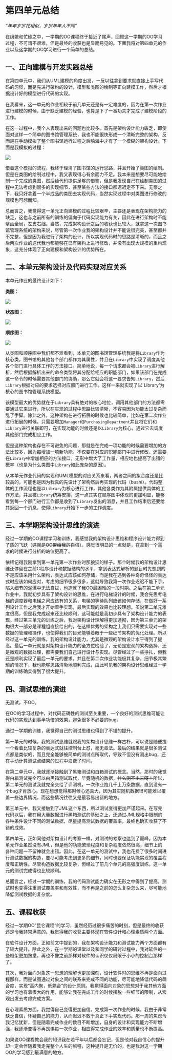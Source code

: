 # 第四单元总结

_“年年岁岁花相似，岁岁年年人不同”_

在纷繁和忙碌之中，一学期的OO课程终于接近了尾声，回顾这一学期的OO学习过程，不可谓不艰难，但是最终的收获也是显而易见的。下面我将对第四单元的作业以及这学期的OO学习进行一个简单的总结。

## 一、正向建模与开发实践总结

在第四单元中，我们从UML建模的角度出发，一反以往拿到要求就直接上手写代码的习惯，而是先进行架构的设计，模型和类图的绘制等正向建模工作，然后才根据设计好的模型进行代码的实现。

在我看来，这一单元的作业相较于前几单元还是有一定难度的，因为在第一次作业进行建模的时候，由于缺乏建模的经验，也算是下了一番功夫才完成了建模阶段的工作。

在这一过程中，我个人表现出来的问题也比较多。首先是架构设计能力匮乏，即使面对这样一个简单的图书馆管理系统，我也不能很快形成一个清晰完整的架构，反而是在手动模拟了整个图书馆运行过程之后脑海中才有了一个模糊的架构设计。下面是我模拟的过程：

![](https://cdn.jsdelivr.net/gh/MarSeventh/imgbed/posts/%E8%8D%89%E7%A8%BF_2_1686631979903.png)

借着这个模拟的流程，我终于理清了图书馆的运行思路，并且开始了类图的绘制。但是在类图的绘制过程中，我又表现得心有余而力不足。我本来是想要尽可能地绘制一个完成的类图，然后给代码提供足够的借鉴，但是我发现自己在绘制类图的过程中无法考虑到很多的实现细节，甚至某些方法的接口都迟迟定不下来。无奈之下，我只好拿着一个半成品的类图去实现代码，当然实现过程中对类图进行修改的规模也可想而知。

总而言之，我觉得这一单元正向建模的过程比较艰辛，主要还是表现在架构能力的缺乏，这也与之前所有的训练的偏向于代码实现能力有关，因此在进行架构时不能擘画全局，左支右绌。当然，完成架构设计之后的收获也比较大，就拿这一次图书馆管理系统的架构来说，尽管第一次作业我的架构设计并不能说很完美，甚至都并不完整，但是因为我进行了架构的设计，所以实现代码时的思路是清晰的，而且之后两次作业的迭代我也都能够在已有架构上进行修改，并没有出现大规模的重构现象，这充分体现了正向建模和架构设计的优势所在。

## 二、本单元架构设计及代码实现对应关系

本单元作业的最终设计如下：

**类图：**

![](https://cdn.jsdelivr.net/gh/MarSeventh/imgbed/posts/Main.png)

**状态图：**

![](https://cdn.jsdelivr.net/gh/MarSeventh/imgbed/posts/StatechartDiagram1.png)

**顺序图：**

![](https://cdn.jsdelivr.net/gh/MarSeventh/imgbed/posts/SequenceDiagram1.png)

从类图和顺序图中我们都不难看到，本单元的图书馆管理系统我是将`Library`作为核心类，图书馆的其他各个部门都作为其属性，并且在`Library`中实现了调度其他各个部门进行具体工作的方法接口。简单地说，每一个请求都会被`Library`进行解析，然后根据解析出来的命令类型将其分配给相应的职能部门，如果该部门在完成这一命令的时候需要其他部门的协助，那么它就会将这一要求告知`Library`，然后`Library`根据对应的要求选择对应部门进行工作。这样一来就实现了以`Library‘为核心的图书馆管理系统模型。

该模型最大的优势就在于`Library`具有绝对的核心地位，调用其他部门的方法都需要通过它来进行，所以在实现的过程中思路比较清晰，不容易因为功能太过复杂而乱了手脚。除此之外，这种架构在进行拓展的时候也比较简单，比如在第二次作业进行拓展的时候，只需要增加`Manager`和`PurchasingDepartment`并且将它们和`Library`进行关联即可，在实现功能的时候还是以`Library`为核心，通过它去调度其他部门完成相应工作。

但是这种架构也存在不可避免的问题，那就是在完成一项功能的时候需要增加的方法比较多，因为每增加一项新功能，不仅要在对应的职能部门中进行修改，还需要在`Library`中增加相应的方法接口，无形中增大了工作量，相应地也提高了出错的概率（也是为什么类图中`Library`如此庞杂的原因）。

从本单元作业代码的实现和UML模型的对应关系来看，两者之间的拟合度还是比较高的，可能也是因为我真的先设计了架构然后再实现的代码（bushi）。代码整体的工作流程也是以`Library`为核心进行工作，其他各类作为其附属提供具体的工作方法，并且被`Library`统筹安排。这一点其实在顺序图中体现的更加明显，能够看到每一个部门进行工作都是收到了`Library`发出的消息，并且工作结束后还要给其返回一个消息，使得`Library`开始下一步的工作调度。

## 三、本学期架构设计思维的演进

经过一学期的OO课程学习和训练，我感觉我的架构设计思维和程序设计能力得到了质的飞跃（~~这就是OO带给我的自信~~）。感觉很明显的一点就是，在拿到一个需求的时候进行分析的站位更高了。

依稀记得我刚拿到第一单元第一次作业时那狼狈的样子。那个时候我的架构设计思维还停留在之前C程序设计和数据结构的水平，拿到表达式解析的题目时先想到的不是应该采用什么架构，表达式应该如何存储，而是我在遇到各种奇奇怪怪的表达式时应该如何应对，考虑的细节很多很多，这就导致我第一次作业迟迟不能下手，陷入细节的泥潭中无法自拔，也造就了我OO最困难的一段时期。之后在第二单元作业中，我就初步具有了架构设计的思维，在进行电梯设计的时候，我会先思考电梯的调度器和电梯之间应该有的关系，电梯的等待队列应该如何存储，在做好一系列设计工作之后我才开始着手实现，最后实现的效果也比较理想。虽说第二单元难度很高，但是我完成起来还比较顺利，这可能就是我初步具有了架构设计能力的表现。经过第三单元的训练之后，我对架构设计理解得更加透彻，因为第三单元的架构很大一部分是课程组直接给出的，在这样优秀的架构之上我们只需要实现对一些数据的管理和操作，也使得我们的目光能够着眼于一些细节架构的优化处理。所以经过这一单元的训练，我的架构设计能力，尤其是微观的架构设计水平得到了提高。最后一单元就是对架构设计能力的全方位检验了，无论是宏观的架构选择，还是微观的数据处理，都需要我们自己进行设计与实现。尽管经过了一些挣扎，但我还是顺利实现了最后一单元的要求。并且在第二次作业功能极其复杂，细节极其繁琐的情况下，我也能够思路清晰地顺利完成，由此可见我的架构设计思维经过一学期的训练确实得到了很大提升。

## 四、测试思维的演进

无测试，不OO。

在OO的学习过程中，对代码正确性的测试至关重要，一个良好的测试思维可能让代码的实现达到事半功倍的效果，避免很多不必要的bug。

通过一学期的训练，我觉得自己的测试思维也得到了不错的提升。

第一单元的时候，我的测试思维就跟我的架构设计思维一样古朴，可以说是随便捏一个看着比较复杂的表达式就往控制台上怼，毫无章法。最后的结果就是很多测试点都是类似的，而且完全能够被简单的测试点所取代，导致不但没有测出bug，还在手动计算测试点结果的过程中浪费了时间。

在第二单元中，我就逐渐接触到了黑箱测试和白箱测试的概念。当然，那时的我觉得白箱测试完全可以由黑箱测试取代，毕竟随机的数据，~~什么测不出来呀！~~所以，第二单元的测试我就完全交给了评测机，一次作业跑几千上万条数据，直到没有一个bug才肯放心。现在想想觉得那时候心还真大，因为其实随机数据很可能难以覆盖一些边界情况，而这些情况往往又是最容易出错的地方。

第三单元中，我又接触到了JML这个东西，所以测试变得更加严谨起来。在写完代码以后，我在用大量数据进行黑箱测试的基础之上，还通过JML规格中限制的各种条件设计不同的测试数据，尽量提高测试数据的覆盖率，最终也确实收获了不错的成效。

第四单元，正如同他对架构设计的考察一样，对测试的考察也达到了巅峰。因为本单元作业虽然没有JML，但是他的功能繁琐程度和复杂程度依然很高，细节上的各种问题一不留神就会出错。因此，在这一单元的测试中，我也花费了很多时间进行测试数据的构造，要尽可能考虑到更多的细节，同时也要保证功能实现的覆盖程度和正确性。尽管构造数据比较复杂，但经过了前几个单元的高强度训练，这一单元的测试完成得也比较顺利。

总而言之，经过一学期的训练，我的代码测试能力确实在无形之中得到了提高。测试时也变得注重测试覆盖率和有效性，而不再是之前的怎么复杂怎么来，尽可能地降低测试数据的复杂度。

## 五、课程收获

经过一学期OO“昆仑课程”的学习，虽然经历过很多痛苦的时刻，但是最终的收获还是令我非常满意的。我觉得我的收获主要体现在软件设计和心理素质两个方面。

在软件设计方面，正如前文中提到的，我在架构设计能力和测试能力两个方面都有了较大提升。除此之外，在一学期的课堂以及和同学的研讨过程中，我对软件的一些框架更加熟悉，再也不像之前那样对软件的认识仅仅局限于小小的控制台那样了。

其次，我对面向对象这一思想的理解也更加深刻，设计软件时的思维不再是面向过程那样，而是试图通过对象之间的联系来完成不同的功能，尽可能地降低代码的耦合度，实现“高内聚，低耦合”的设计原则。我觉得面向对象的思想对于我其他方面的学习也有着很大的作用，能够让我在完成工作的时候摆脱一些细节的限制，从宏观出发去考虑完成方案。

在心理素质方面，我觉得自己变得更加自信。完成第一次作业的时候，我由于非常缺乏自信，怀疑自己的能力，从而迟迟不敢于真正下手实现代码。那一周的焦虑令我记忆犹新，但是随着完成作业的数目不断增加，自身的设计和实现能力不断增强，我逐渐变得不再畏惧每一次作业，相应得完成作业的效率和质量也不断提高。

如果说OO课程教会我的知识我在若干年以后都会忘记，但是他对我自信心的提升却一定会伴随着我走完整个人生的旅程，这种提升是无价的，也是我对这一学期OO的学习感到最满意的地方。